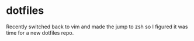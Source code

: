 # dotfiles
Recently switched back to vim and made the jump to zsh so I figured it was time for a new dotfiles repo.
